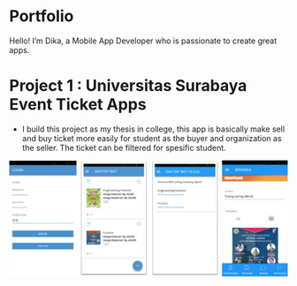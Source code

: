 # Portfolio
Hello! I’m Dika, a Mobile App Developer who is passionate
to create great apps.

# Project 1 : Universitas Surabaya Event Ticket Apps
* I build this project as my thesis in college, this app is basically make sell and buy ticket more easily for student as the buyer and organization as the seller. The ticket can be filtered for spesific student.

![](/images/UbayaTiketApps.png)
